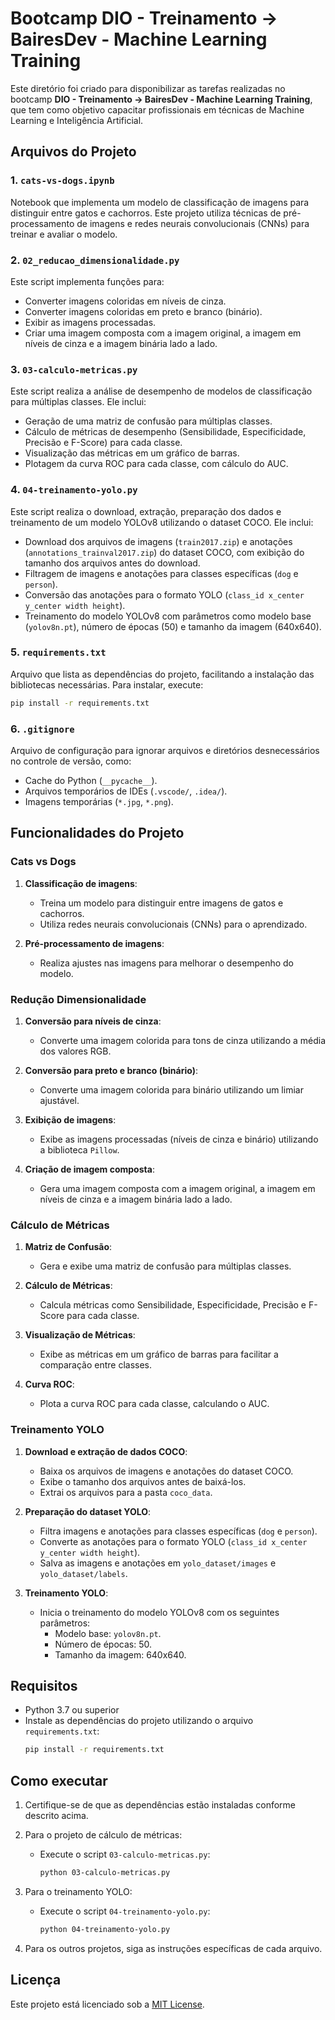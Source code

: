 # Bootcamp DIO - Treinamento -> BairesDev - Machine Learning Training

Este diretório foi criado para disponibilizar as tarefas realizadas no bootcamp **DIO - Treinamento -> BairesDev - Machine Learning Training**, que tem como objetivo capacitar profissionais em técnicas de Machine Learning e Inteligência Artificial.

## Arquivos do Projeto

### 1. **`cats-vs-dogs.ipynb`**
Notebook que implementa um modelo de classificação de imagens para distinguir entre gatos e cachorros. Este projeto utiliza técnicas de pré-processamento de imagens e redes neurais convolucionais (CNNs) para treinar e avaliar o modelo.

### 2. **`02_reducao_dimensionalidade.py`**
Este script implementa funções para:
- Converter imagens coloridas em níveis de cinza.
- Converter imagens coloridas em preto e branco (binário).
- Exibir as imagens processadas.
- Criar uma imagem composta com a imagem original, a imagem em níveis de cinza e a imagem binária lado a lado.

### 3. **`03-calculo-metricas.py`**
Este script realiza a análise de desempenho de modelos de classificação para múltiplas classes. Ele inclui:
- Geração de uma matriz de confusão para múltiplas classes.
- Cálculo de métricas de desempenho (Sensibilidade, Especificidade, Precisão e F-Score) para cada classe.
- Visualização das métricas em um gráfico de barras.
- Plotagem da curva ROC para cada classe, com cálculo do AUC.

### 4. **`04-treinamento-yolo.py`**
Este script realiza o download, extração, preparação dos dados e treinamento de um modelo YOLOv8 utilizando o dataset COCO. Ele inclui:
- Download dos arquivos de imagens (`train2017.zip`) e anotações (`annotations_trainval2017.zip`) do dataset COCO, com exibição do tamanho dos arquivos antes do download.
- Filtragem de imagens e anotações para classes específicas (`dog` e `person`).
- Conversão das anotações para o formato YOLO (`class_id x_center y_center width height`).
- Treinamento do modelo YOLOv8 com parâmetros como modelo base (`yolov8n.pt`), número de épocas (50) e tamanho da imagem (640x640).

### 5. **`requirements.txt`**
Arquivo que lista as dependências do projeto, facilitando a instalação das bibliotecas necessárias. Para instalar, execute:
```bash
pip install -r requirements.txt
```

### 6. **`.gitignore`**
Arquivo de configuração para ignorar arquivos e diretórios desnecessários no controle de versão, como:
- Cache do Python (`__pycache__`).
- Arquivos temporários de IDEs (`.vscode/`, `.idea/`).
- Imagens temporárias (`*.jpg`, `*.png`).

## Funcionalidades do Projeto

### Cats vs Dogs
1. **Classificação de imagens**:
   - Treina um modelo para distinguir entre imagens de gatos e cachorros.
   - Utiliza redes neurais convolucionais (CNNs) para o aprendizado.

2. **Pré-processamento de imagens**:
   - Realiza ajustes nas imagens para melhorar o desempenho do modelo.

### Redução Dimensionalidade
1. **Conversão para níveis de cinza**:
   - Converte uma imagem colorida para tons de cinza utilizando a média dos valores RGB.

2. **Conversão para preto e branco (binário)**:
   - Converte uma imagem colorida para binário utilizando um limiar ajustável.

3. **Exibição de imagens**:
   - Exibe as imagens processadas (níveis de cinza e binário) utilizando a biblioteca `Pillow`.

4. **Criação de imagem composta**:
   - Gera uma imagem composta com a imagem original, a imagem em níveis de cinza e a imagem binária lado a lado.

### Cálculo de Métricas
1. **Matriz de Confusão**:
   - Gera e exibe uma matriz de confusão para múltiplas classes.

2. **Cálculo de Métricas**:
   - Calcula métricas como Sensibilidade, Especificidade, Precisão e F-Score para cada classe.

3. **Visualização de Métricas**:
   - Exibe as métricas em um gráfico de barras para facilitar a comparação entre classes.

4. **Curva ROC**:
   - Plota a curva ROC para cada classe, calculando o AUC.

### Treinamento YOLO
1. **Download e extração de dados COCO**:
   - Baixa os arquivos de imagens e anotações do dataset COCO.
   - Exibe o tamanho dos arquivos antes de baixá-los.
   - Extrai os arquivos para a pasta `coco_data`.

2. **Preparação do dataset YOLO**:
   - Filtra imagens e anotações para classes específicas (`dog` e `person`).
   - Converte as anotações para o formato YOLO (`class_id x_center y_center width height`).
   - Salva as imagens e anotações em `yolo_dataset/images` e `yolo_dataset/labels`.

3. **Treinamento YOLO**:
   - Inicia o treinamento do modelo YOLOv8 com os seguintes parâmetros:
     - Modelo base: `yolov8n.pt`.
     - Número de épocas: 50.
     - Tamanho da imagem: 640x640.

## Requisitos

- Python 3.7 ou superior
- Instale as dependências do projeto utilizando o arquivo `requirements.txt`:
   ```bash
   pip install -r requirements.txt
   ```

## Como executar

1. Certifique-se de que as dependências estão instaladas conforme descrito acima.

2. Para o projeto de cálculo de métricas:
   - Execute o script `03-calculo-metricas.py`:
     ```bash
     python 03-calculo-metricas.py
     ```

3. Para o treinamento YOLO:
   - Execute o script `04-treinamento-yolo.py`:
     ```bash
     python 04-treinamento-yolo.py
     ```

4. Para os outros projetos, siga as instruções específicas de cada arquivo.

## Licença

Este projeto está licenciado sob a [MIT License](https://opensource.org/licenses/MIT).